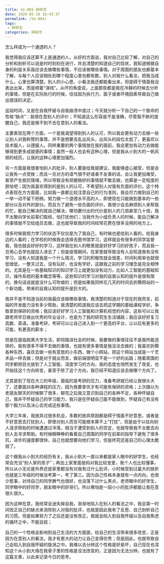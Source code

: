```yaml
---
title: Ve.004 碎碎念
date: 2020-05-16 16:43:37
permalink: /Ve-004/
tags: 
 - 碎碎念
categories: 碎碎念
---
```


怎么样成为一个通透的人？

我觉得我应该还算不上是通透的人，从好的方面说，我对自己比较了解，对自己的分析和剖析可以说是时时刻刻在进行，并且清楚的知道自己的现状，我知道根据自身的利益关系我应该去做哪些事情，不应该做哪些事情。对于周围的朋友也都基本了解，与每个人应该相处到哪个程度心里也都有数，别人对我什么看法，把我当成什么，心里也算清楚。别人的小心思、小看法我还都能看出来，但是碍于情面我没表达出来，而是顺着“演戏”。从坏的角度说，上面那些都是我在冷静的时候去分析的事情，但是在实际执行的时候，往往因为执行力、面子或者环境因素导致自己做出错误的决定。

这段时间，又是在自我怀疑与自我崩溃中度过；今天就分析一下自己的一个致命的性格“缺点”：我很在意别人的评价；不知道这么形容是不是准确，尽管我不断的提醒自己，我还是做不到不去在意别人的看法。

主要表现在两个方面，一个是我渴望得到别人的认可，所以我会更有动力去做一些让别人对我称赞的事情，并不是想要去乱出风头，出风头的段位太低了，更喜欢以技术服人，以德服人。同样重要的两个事情放在我的面前，我会更加有动力去做能够得到更多成就感的事情；虽然一般人也会有这种心理，但是我从小到大的一帆风顺的经历，让我的这种心理更加强烈。

另一方面是我很害怕别人的批评，别人要是给我提建议，我能够虚心接受，但是会让我有一点受挫；而且一旦对方的语气很不好或者不友善的话，会让我更加难受，甚至产生抵抗情绪，所以导致没有把握做好的事情就不敢去做，也算是一定程度的胆怯吧；因为我喜欢得到的是别人的认可，不希望别人对我有负面的评价。这个特点表现在方方面面，比如我一直都比较注意自己的行为准则，我会尽力做到自己的一举一动不留下把柄，努力做一个道德水平高的人，即使现在只能做到基本的一些部分以及对外的部分。而且为了避免一些负面的评价，我很少会去麻烦别人来帮我的忙，能自己解决的就自己解决，哪怕要付出的代价是别人的几倍甚至几十倍，我不太敢向学长前辈们取经，怕打扰他们；当我作为小组负责人的时候，能自己解决的事情就不交给组员去做，这也就导致我的时间经常花费在很多没用的地方上。

很多时候我努力学习的状态不仅仅是为了我自己，有时候也是给别人看的，给我身边的人看的；在学校的时候我会选择去图书馆学习，这样就会有很多的同学监督我，我也就会好好的学习，这样我在别人的眼里就是好好学习的好孩子，而且我一旦用心去学也就投入进去了；但是疫情期间，在家里就导致没有人会知道我有没有学习，没有人知道我是一个什么情况，学习的积极性就会很差，时间利用率也就很低很低，一整天过去，没有玩好，也没有学好，这跟我之前的学习理念是完全相悖的。尤其是在一些基础知识的知识学习上就更加没有动力，比如人工智能的基础知识，操作系统的基本概念等等，这些知识的学习对我的自我认知的提升是很有限的，换句话说就是没什么可吹嘘的；但是如果我同样花几天的时间去折腾网站的一个新功能，带来的自我认知的提升是巨大的。

我并不是不知道当前的我最应该做哪些事情，我清楚的知道对于现在的我而言，前端的开发能力没有多少帮助，我清楚的知道我应该去把这学期的基础课程学好，争取拿到保研的资格；我应该好好学习人工智能和计算机视觉的内容，这些可以让我跟老师早日做出优秀的毕业设计，也是为了我的研究生生活铺路；我应该好好复习高数、英语，准备考研，考研可以让自己进入到一个更高的平台，让以后有更多的可能，有更高的薪水；

但是在面临脱离大学生活，即将踏进社会的时候，我要做的事情往往不是我所能选择的，我有很多不得不去做的事情，也就有很多事情是我没法去做的；我喜欢折腾各种东西，喜欢去做一些有意思的小东西，做个小网站，把这个网站当成是一个艺术品一样去做；但是对于就业而言，做前端很明显不是一个好的出路；随着周围的同学都把目光放到了人工智能、深度学习的方向，我的态度也悄然发生了改变，也开始往这个方向转变，甚至于除了这个方向，我已经不知道应该去做哪个方向了。

尤其是到了现在大三的年级，面临的是考研的压力，准备考研就已经让我很头大了，还要面对各种课程的压力，因为我要拿优才有可能有保研的资格；上次跟以为老朋友聊天的时候聊了很多，聊完之后我又意识到自己的各种不足，各种怀疑自己，我并不怀疑自己的学习能力，我只是在怀疑自己能不能做到，怀疑自己有没有那个毅力以及决心去完成这些事情。

大学三年来，我放弃过很多机会，多数的放弃原因都是碍于情面不好意思，或者是不好意思去打扰别人，即使对别人而言可能根本算不上“打扰”，但是由于以往向别人请求帮助的时候遭遇过冷落，相当于遭受到别人的否定，也就导致我不太敢去向别人去寻求帮助。有时候眼睁睁的看着自己周围的同学在前辈的指导下避免了很多坑，进步的速度都很快，自己也就想要向他们学习，但是终究还是自己的心理太脆弱了。

这个跟我从小到大的经历有关，我从小到大一直以来都是家人眼中的好学生，也经常会充当“别人家的孩子”；再加上家里面爸妈对我比较宠爱，我个人也比较懂事，所以从小无论是外界还是家里都没有对我有过什么批评，小时候受到过最大的挫折也就是三年级的时候没考第一，考了第三。因为自己性格本身就有一点内向，也很少惹事，对待自己的同学脾气也很好，也没落下过什么黑点，老师眼中的好学生，同学眼中的好同学，朋友眼中的好哥们，所以哪怕是一段小小的批评都能让我在意很久很久。

因为这种在意，我经常会迷失掉自我，渐渐地陷入在别人的看法之中，我会第一时间改正自己的缺点来消除别人对我的批评，也就是因此我有了反思、自己剖析自己的习惯。但是如果努力了之后还是没有改正，我就会陷入到自我怀疑以及自我焦虑的循环之中，不能自拔；

自己的一个性格会影响到自己生活的方方面面，给自己的生活带来很多改变，正是因为在意别人的看法，我才有更大的动力让自己变得优秀；但是因此，也就导致自己会陷入到自我怀疑的旋涡之中。我难以去分辨这个性格是好是坏，自己现在也深知这个从小到大烙在我骨子里的性格是没法改变的，正是因为无法分辨，也就有了这篇文章，以此来记录今日的思考。
